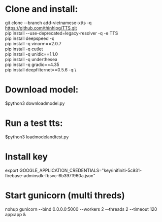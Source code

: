 # Clone and install:
git clone --branch add-vietnamese-xtts -q https://github.com/thinhlpg/TTS.git \
pip install --use-deprecated=legacy-resolver -q -e TTS \
pip install deepspeed -q \
pip install -q vinorm==2.0.7 \
pip install -q cutlet \
pip install -q unidic==1.1.0 \
pip install -q underthesea \
pip install -q gradio==4.35 \
pip install deepfilternet==0.5.6 -q \

# Download model: 
$python3 downloadmodel.py

# Run a test tts:
$python3 loadmodelandtest.py


# Install key
 export GOOGLE_APPLICATION_CREDENTIALS="key/inifiniti-5c931-firebase-adminsdk-fbsvc-6b397f960a.json"

# Start gunicorn (multi threds)
 nohup gunicorn --bind 0.0.0.0:5000 --workers 2 --threads 2 --timeout 120 app:app &
 
